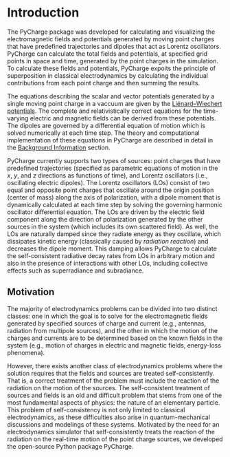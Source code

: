 # Introduction

The PyCharge package was developed for calculating and visualizing the electromagnetic fields and potentials generated by moving point charges that have predefined trajectories and dipoles that act as Lorentz oscillators. PyCharge can calculate the total fields and potentials, at specified grid points in space and time, generated by the point charges in the simulation. To calculate these fields and potentials, PyCharge expoits the principle of superposition in classical electrodynamics by calculating the individual contributions from each point charge and then summing the results.

The equations describing the scalar and vector potentials generated by a single moving point charge in a vaccuum are given by the [Liénard–Wiechert potentials](https://en.wikipedia.org/wiki/Li%C3%A9nard%E2%80%93Wiechert_potential). The complete and relativistically correct equations for the time-varying electric and magnetic fields can be derived from these potentials. The dipoles are governed by a differential equation of motion which is solved numerically at each time step. The theory and computational implementation of these equations in PyCharge are described in detail in the [Background Information](../background_information/point_charges.md) section.

PyCharge currently supports two types of sources: point charges that have predefined trajectories (specified as parametric equations of motion in the $x$, $y$, and $z$ directions as functions of time), and Lorentz oscillators (i.e., oscillating electric dipoles). The Lorentz oscillators (LOs) consist of two equal and opposite point charges that oscillate around the origin position (center of mass) along the axis of polarization, with a dipole moment that is dynamically calculated at each time step by solving the governing harmonic oscillator differential equation. The LOs are driven by the electric field component along the direction of polarization generated by the other sources in the system (which includes its own scattered field). As well, the LOs are naturally damped since they radiate energy as they oscillate, which dissipates kinetic energy (classically caused by _radiation reaction_) and decreases the dipole moment. This damping allows PyCharge to calculate the self-consistent radiative decay rates from LOs in arbitrary motion and also in the presence of interactions with other LOs, including collective effects such as superradiance and subradiance. 

## Motivation

The majority of electrodynamics problems can be divided into two distinct classes: one in which the goal is to solve for the electromagnetic fields generated by specified sources of charge and current (e.g., antennas, radiation from multipole sources), and the other in which the motion of the charges and currents are to be determined based on the known fields in the system (e.g., motion of charges in electric and magnetic fields, energy-loss phenomena).

However, there exists another class of electrodynamics problems where the solution requires that the fields and sources are treated self-consistently. That is, a correct treatment of the problem must include the reaction of the radiation on the motion of the sources. The self-consistent treatment of sources and fields is an old and difficult problem that stems from one of the most fundamental aspects of physics: the nature of an elementary particle. This problem of self-consistency is not only limited to classical electrodynamics, as these difficulties also arise in quantum-mechanical discussions and modelings of these systems. Motivated by the need for an electrodynamics simulator that self-consistently treats the reaction of the radiation on the real-time motion of the point charge sources, we developed the open-source Python package PyCharge.

[^1]: J. Jackson. _Classic Electrodynamics_. Chapter 17.1
[^2]: L. Novotny, _Principles of Nano Optics_. Chapter 8